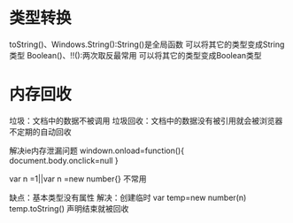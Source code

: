 # 类型转换
toString()、Windows.String():String()是全局函数 可以将其它的类型变成String类型
Boolean()、!!():两次取反最常用 可以将其它的类型变成Boolean类型

# 内存回收
垃圾：文档中的数据不被调用
垃圾回收：文档中的数据没有被引用就会被浏览器不定期的自动回收

解决ie内存泄漏问题  windown.onload=function(){
	document.body.onclick=null
}

var n =1||var n =new number{} 不常用

缺点：基本类型没有属性 
解决：创建临时
var temp=new number(n)
 temp.toString()
声明结束就被回收

